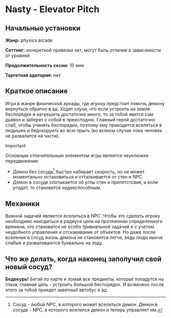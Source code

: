 # Nasty - Elevator Pitch
## Начальные установки
**Жанр:** physics arcade

**Сеттинг:** конкретной привязки нет, могут быть отличия в зависимости от уровней

**Продолжительность сесии:** 10 мин

**Таргетная адитория:** нет

## Краткое описание
Игра в жанре физической аркады, где игроку предстоит помочь демону вернуться обратно в ад. Ходят слухи, что если устроить на земле беспорядки и нагрешить достаточно много, то за тобой явится сам дьявол и заберет с собой в преисподню. Главный герой достаточно слаб, чтобы учинять беспорядки, поэтому ему приходится вселяться в людишек и бедокоруить во всю прыть (во всяком случае пока человек не развалится на части).

> [!IMPORTANT]
> Основным отличительным элементом игры является неуклюжее передвижение:
> - Демон без сосуда[^1] быстро набирает скорость, но не может моментально остановиться и отталкивается от стен и NPC.
> - Демон в сосуде спотыкается об углы стен и препятстсвия, а если упадет, то становится недееспособным. 

## Механики
Важной задачей является вселиться в NPC. Чтобы это сделать игроку необходимо находиться в радиусе цели на протяжении определенного времени, что становится не особо тривиальной задачей е с учетом неудобного управления и отскакивания от объектов. Но даже после вселения в сосуд жизнь демона не становится легче, ведь люди нынче слабые и разваливаются буквально на ходу.

## Что же делать, когда наконец заполучил свой новый сосуд?
**Бедокурь!** Бегай по карте и ломай все предметы, которыt попадутся на глаза, главная цель - устроить большой беспорядок. И возможно после этого за тобой приедет заветный автобус в ад.

[^1]: Сосуд - любой NPC, в которого может вселиться демон. Демон в сосуде - NPC, в которого вселился демон и теперь управляет им.

